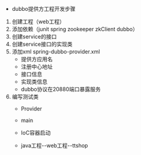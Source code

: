 * dubbo提供方工程开发步骤
1. 创建工程（web工程）
2. 添加依赖（junit spring zookeeper zkClient dubbo）
3. 创建service的接口
4. 创建service接口的实现类
5. 添加xml spring-dubbo-provider.xml
    * 提供方应用名
    * 注册中心地址
    * 接口信息
    * 实现类信息
    * dubbo协议在20880端口暴露服务
6. 编写测试类
    * Provider
    * main 
    * IoC容器启动
    
    * java工程--web工程--ttshop